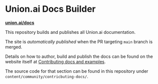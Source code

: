 # Union.ai Docs Builder

**[union.ai/docs](https://union.ai/docs)**

This repository builds and publishes all Union.ai documentation.

The site is _automatically published_ when the PR targeting `main` branch is merged.

Details on how to author, build and publish the docs can be found on the website itself at [Contributing docs and examples](https://union.ai/docs/community/contributing-docs).

The source code for that section can be found in this repository under `content/community/contricbuting-docs/`.
